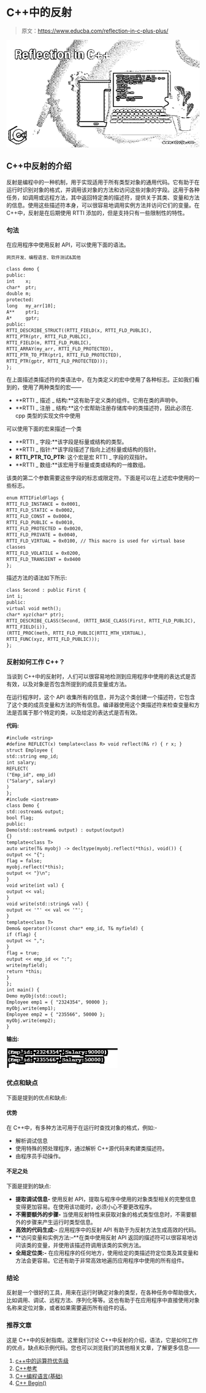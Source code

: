 # C++中的反射

> 原文：<https://www.educba.com/reflection-in-c-plus-plus/>

![Reflection in C++](img/74b3c95cc499f9cd1cd8e761fbbdbca6.png)



## C++中反射的介绍

反射是编程中的一种机制，用于实现适用于所有类型对象的通用代码。它有助于在运行时识别对象的格式，并调用该对象的方法和访问这些对象的字段。这用于各种任务，如调用或远程方法，其中返回特定类的描述符，提供关于其类、变量和方法的信息。使用这些描述符本身，可以很容易地调用实例方法并访问它们的变量。在 C++中，反射是在后期使用 RTTI 添加的，但是支持只有一些限制性的特性。

### 句法

在应用程序中使用反射 API，可以使用下面的语法。

<small>网页开发、编程语言、软件测试&其他</small>

```
class demo {
public:
int    x;
char*  ptr;
double m;
protected:
long   my_arr[10];
A**    ptr1;
A*     gptr;
public:
RTTI_DESCRIBE_STRUCT((RTTI_FIELD(x, RTTI_FLD_PUBLIC),
RTTI_PTR(ptr, RTTI_FLD_PUBLIC),
RTTI_FIELD(m, RTTI_FLD_PUBLIC),
RTTI_ARRAY(my_arr, RTTI_FLD_PROTECTED),
RTTI_PTR_TO_PTR(ptr1, RTTI_FLD_PROTECTED),
RTTI_PTR(gptr, RTTI_FLD_PROTECTED)));
};
```

在上面描述类描述符的类语法中，在为类定义的宏中使用了各种标志。正如我们看到的，使用了两种类型的宏——

*   **RTTI _ 描述 _ 结构:**这有助于定义类的组件。它用在类的声明中。
*   **RTTI _ 注册 _ 结构:**这个宏帮助注册存储库中的类描述符，因此必须在. cpp 类型的实现文件中使用

可以使用下面的宏来描述一个类

*   **RTTI _ 字段:**该字段是标量或结构的类型。
*   **RTTI _ 指针:**该字段描述了指向上述标量或结构的指针。
*   **RTTI_PTR_TO_PTR:** 这个宏是宏 RTTI _ 字段的双指针。
*   **RTTI _ 数组:**该宏用于标量或类或结构的一维数组。

该类的第二个参数需要这些字段的标志或限定符。下面是可以在上述宏中使用的一些标志。

```
enum RTTIFieldFlags {
RTTI_FLD_INSTANCE = 0x0001,
RTTI_FLD_STATIC = 0x0002,
RTTI_FLD_CONST = 0x0004,
RTTI_FLD_PUBLIC = 0x0010,
RTTI_FLD_PROTECTED = 0x0020,
RTTI_FLD_PRIVATE = 0x0040,
RTTI_FLD_VIRTUAL = 0x0100, // This macro is used for virtual base classes
RTTI_FLD_VOLATILE = 0x0200,
RTTI_FLD_TRANSIENT = 0x0400
};
```

描述方法的语法如下所示:

```
class Second : public First {
int i;
public:
virtual void meth();
char* xyz(char* ptr);
RTTI_DESCRIBE_CLASS(Second, (RTTI_BASE_CLASS(First, RTTI_FLD_PUBLIC),
RTTI_FIELD(i)),
(RTTI_PROC(meth, RTTI_FLD_PUBLIC|RTTI_MTH_VIRTUAL),
RTTI_FUNC(xyz, RTTI_FLD_PUBLIC)));
};
```

### 反射如何工作 C++？

当谈到 C++中的反射时，人们可以很容易地检测到应用程序中使用的表达式是否有效，以及对象是否包含所提到的成员变量或方法。

在运行程序时，这个 API 收集所有的信息，并为这个类创建一个描述符，它包含了这个类的成员变量和方法的所有信息。编译器使用这个类描述符来检查变量和方法是否属于那个特定的类，以及给定的表达式是否有效。

**代码:**

```
#include <string>
#define REFLECT(x) template<class R> void reflect(R& r) { r x; }
struct Employee {
std::string emp_id;
int salary;
REFLECT(
("Emp_id", emp_id)
("Salary", salary)
)
};
#include <iostream>
class Demo {
std::ostream& output;
bool flag;
public:
Demo(std::ostream& output) : output(output)
{}
template<class T>
auto write(T& myobj) -> decltype(myobj.reflect(*this), void()) {
output << "{";
flag = false;
myobj.reflect(*this);
output << "}\n";
}
void write(int val) {
output << val;
}
void write(std::string& val) {
output << '"' << val << '"';
}
template<class T>
Demo& operator()(const char* emp_id, T& myfield) {
if (flag) {
output << ",";
}
flag = true;
output << emp_id << ":";
write(myfield);
return *this;
}
};
int main() {
Demo myObj(std::cout);
Employee emp1 = { "2324354", 90000 };
myObj.write(emp1);
Employee emp2 = { "235566", 50000 };
myObj.write(emp2);
}
```

**输出:**

![Reflection in C++ - 1](img/c7fba3f1fea18a4c0af2fbb1f2d9a458.png)



### 优点和缺点

下面是提到的优点和缺点:

#### 优势

在 C++中，有多种方法可用于在运行时查找对象的格式，例如:-

*   解析调试信息
*   使用特殊的预处理程序，通过解析 C++源代码来构建类描述符。
*   由程序员手动操作。

#### 不足之处

下面是提到的缺点:

*   **提取调试信息-** 使用反射 API，提取与程序中使用的对象类型相关的完整信息变得更加容易。在使用该功能时，必须小心不要更改程序。
*   **不需要额外的步骤-** 当使用反射特性来获取对象的格式类型信息时，不需要额外的步骤来产生运行时类型信息。
*   **高效的代码生成:-** 应用程序中的反射 API 有助于为反射方法生成高效的代码。
*   **访问变量和实例方法:–**在类中使用反射 API 返回的描述符可以很容易地访问该类的变量，并使用该描述符调用该类的实例方法。
*   **全局定位类:-** 在应用程序的任何地方，使用给定的类描述符定位类及其变量和方法会更容易。它还有助于非常高效地遍历应用程序中使用的所有组件。

### 结论

反射是一个很好的工具，用来在运行时确定对象的类型，在各种任务中帮助很大，比如调用、调试、远程方法、序列化等等。这也有助于在应用程序中直接使用对象名称来定位对象，或者如果需要遍历所有组件的话。

### 推荐文章

这是 C++中的反射指南。这里我们讨论 C++中反射的介绍，语法，它是如何工作的优点，缺点和示例代码。您也可以浏览我们的其他相关文章，了解更多信息——

1.  [c++中的运算符优先级](https://www.educba.com/operator-precedence-in-c-plus-plus/)
2.  [C++参考](https://www.educba.com/c-plus-plus-reference/?source=leftnav)
3.  [C++编程语言(基础)](https://www.educba.com/c-programming-language-basics/?source=leftnav)
4.  [C++ Begin()](https://www.educba.com/c-plus-plus-begin/?source=leftnav)





